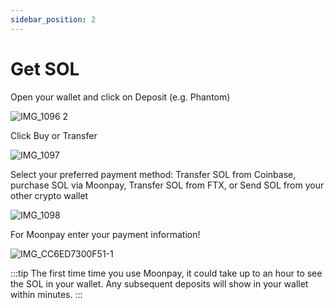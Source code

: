 ```yaml
---
sidebar_position: 2
---
```


# Get SOL


Open your wallet and click on Deposit (e.g. Phantom)

![IMG_1096 2](https://user-images.githubusercontent.com/22420711/178376083-6e2d272e-13be-474b-83c1-1b648df0a8a0.PNG)

Click Buy or Transfer 

![IMG_1097](https://user-images.githubusercontent.com/22420711/178376326-ed21d42b-acb7-4a21-a09b-0163daf04ef1.PNG)

Select your preferred payment method: Transfer SOL from Coinbase, purchase SOL via Moonpay, Transfer SOL from FTX, or Send SOL from your other crypto wallet  

![IMG_1098](https://user-images.githubusercontent.com/22420711/178376434-e249ca4f-beb8-4081-879c-47c7a19aec44.PNG)

For Moonpay enter your payment information!

![IMG_CC6ED7300F51-1](https://user-images.githubusercontent.com/22420711/178376499-577ab13c-add3-4799-8caf-d00c6746b1be.jpeg)

:::tip
The first time time you use Moonpay, it could take up to an hour to see the SOL in your wallet. Any subsequent deposits will show in your wallet within minutes.
:::


